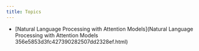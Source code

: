 ```yaml
---
title: Topics
---
```


- [Natural Language Processing with Attention Models](Natural Language Processing with Attention Models 356e5853d3fc427390282507dd2328ef.html)

